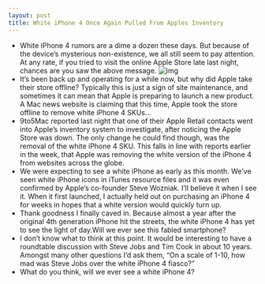 ```yaml
---
layout: post
title: White iPhone 4 Once Again Pulled From Apples Inventory
---
```

* White iPhone 4 rumors are a dime a dozen these days. But because of the device’s mysterious non-existence, we all still seem to pay attention. At any rate, if you tried to visit the online Apple Store late last night, chances are you saw the above message.
![img](http://media.idownloadblog.com/wp-content/uploads/2011/04/apple-store-down.jpg)
* It’s been back up and operating for a while now, but why did Apple take their store offline? Typically this is just a sign of site maintenance, and sometimes it can mean that Apple is preparing to launch a new product. A Mac news website is claiming that this time, Apple took the store offline to remove white iPhone 4 SKUs…
* 9to5Mac reported last night that one of their Apple Retail contacts went into Apple’s inventory system to investigate, after noticing the Apple Store was down. The only change he could find though, was the removal of the white iPhone 4 SKU. This falls in line with reports earlier in the week, that Apple was removing the white version of the iPhone 4 from websites across the globe.
* We were expecting to see a white iPhone as early as this month. We’ve seen white iPhone icons in iTunes resource files and it was even confirmed by Apple’s co-founder Steve Wozniak. I’ll believe it when I see it. When it first launched, I actually held out on purchasing an iPhone 4 for weeks in hopes that a white version would quickly turn up.
* Thank goodness I finally caved in. Because almost a year after the original 4th generation iPhone hit the streets, the white iPhone 4 has yet to see the light of day.Will we ever see this fabled smartphone?
* I don’t know what to think at this point. It would be interesting to have a roundtable discussion with Steve Jobs and Tim Cook in about 10 years. Amongst many other questions I’d ask them, “On a scale of 1-10, how mad was Steve Jobs over the white iPhone 4 fiasco?”
* What do you think, will we ever see a white iPhone 4?

